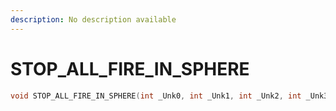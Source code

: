 ```yaml
---
description: No description available 
---
```


# STOP_ALL_FIRE_IN_SPHERE

```cpp
void STOP_ALL_FIRE_IN_SPHERE(int _Unk0, int _Unk1, int _Unk2, int _Unk3);
```
